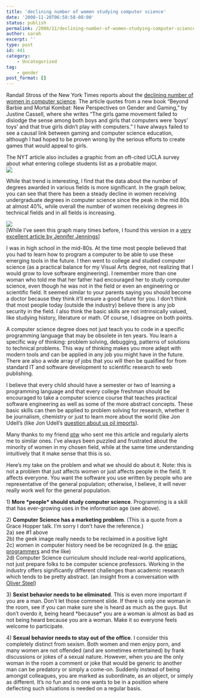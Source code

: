 ```yaml
---
title: 'declining number of women studying computer science'
date: '2008-11-20T06:58:58-08:00'
status: publish
permalink: /2008/11/declining-number-of-women-studying-computer-science
author: sarah
excerpt: ''
type: post
id: 441
category:
    - Uncategorized
tag:
    - gender
post_format: []
---
```

Randall Stross of the New York Times reports about the [declining number of women in computer science](http://www.nytimes.com/2008/11/16/business/16digi.html?emc=eta1). The article quotes from a new book “Beyond Barbie and Mortal Kombat: New Perspectives on Gender and Gaming,” by Justine Cassell, where she writes “The girls game movement failed to dislodge the sense among both boys and girls that computers were ‘boys’ toys’ and that true girls didn’t play with computers.” I have always failed to see a causal link between gaming and computer science education, although I had hoped to be proven wrong by the serious efforts to create games that would appeal to girls.

The NYT article also includes a graphic from an oft-cited UCLA survey about what entering college students list as a probable major.  
![](http://graphics8.nytimes.com/images/2008/11/15/business/1116-sbn-webDIGI.gif)

While that trend is interesting, I find that the data about the number of degrees awarded in various fields is more significant. In the graph below, you can see that there has been a steady decline in women receiving undergraduate degrees in computer science since the peak in the mid 80s at almost 40%, while overall the number of women receiving degrees in technical fields and in all fields is increasing.

![](http://blogs.edweek.org/edweek/eduwonkette/upload/2008/06/degrees.jpg)  
\[While I’ve seen this graph many times before, I found this version in a [very excellent article by Jennifer Jennings](http://blogs.edweek.org/edweek/eduwonkette/2008/06/a_leonard_sax_fact_check_are_w.html)\]

I was in high school in the mid-80s. At the time most people believed that you had to learn how to program a computer to be able to use these emerging tools in the future. I then went to college and studied computer science (as a practical balance for my Visual Arts degree, not realizing that I would grow to love software engineering). I remember more than one woman who told me that her father had encouraged her to study computer science, even though he was not in the field or even an engineering or scientific field. It seemed similar to your parents saying you should become a doctor because they think it’ll ensure a good future for you. I don’t think that most people today (outside the industry) believe there is any job security in the field. I also think the basic skills are not intrinsically valued, like studying history, literature or math. Of course, I disagree on both points.

A computer science degree does not just teach you to code in a specific programming language that may be obsolete in ten years. You learn a specific way of thinking: problem solving, debugging, patterns of solutions to technical problems. This way of thinking makes you more adept with modern tools and can be applied in any job you might have in the future. There are also a wide array of jobs that you will then be qualified for from standard IT and software development to scientific research to web publishing.

I believe that every child should have a semester or two of learning a programming language and that every college freshman should be encouraged to take a computer science course that teaches practical software engineering as well as some of the more abstract concepts. These basic skills can then be applied to problem solving for research, whether it be journalism, chemistry or just to learn more about the world (like Jon Udell’s (like Jon Udell’s [question about us oil imports](https://www.ultrasaurus.com/sarahblog/archives/000507.html)).

Many thanks to my friend [ptw](http://pt.withy.org/ptalk/) who sent me this article and regularly alerts me to similar ones. I’ve always been puzzled and frustrated about the minority of women in my chosen field, while at the same time understanding intuitively that it make sense that this is so.

Here’s my take on the problem and what we should do about it. Note: this is not a problem that just affects women or just affects people in the field. It affects everyone. You want the software you use written by people who are representative of the general population; otherwise, I believe, it will never really work well for the general population.

1\) **More \*people\* should study computer science**. Programming is a skill that has ever-growing uses in the information age (see above).

2\) **Computer Science has a marketing problem**. (This is a quote from a Grace Hopper talk. I’m sorry I don’t have the reference.)  
 2a) see #1 above  
 2b) the geek image really needs to be reclaimed in a positive light  
 2c) women in computer history need be be recognized (e.g. the [eniac programmers](https://www.ultrasaurus.com/sarahblog/archives/000498.html) and the like)  
 2d) Computer Science curriculum should include real-world applications, not just prepare folks to be computer science professors. Working in the industry offers significantly different challenges than academic research which tends to be pretty abstract. (an insight from a conversation with [Oliver Steel](http://osteele.com/))

3\) **Sexist behavior needs to be eliminated**. This is even more important if you are a man. Don’t let those comment slide. If there is only one woman in the room, see if you can make sure she is heard as much as the guys. But don’t overdo it, being heard \*because\* you are a woman is almost as bad as not being heard because you are a woman. Make it so everyone feels welcome to participate.

4\) **Sexual behavior needs to stay out of the office**. I consider this completely distinct from sexism. Both women and men enjoy porn, and many women are not offended (and are sometimes entertained) by frank discussions or jokes of a sexual nature. However, when you are the only woman in the room a comment or joke that would be generic to another man can be predatory or simply a come-on. Suddenly instead of being amongst colleagues, you are marked as subordinate, as an object, or simply as different. It’s no fun and no one wants to be in a position where deflecting such situations is needed on a regular basis.